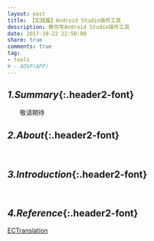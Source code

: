 ```yaml
---
layout: post
title: 【实践篇】Android Studio插件工具
description: 教你写Android Studio插件工具
date: 2017-10-22 22:50:00
share: true
comments: true
tag:
- tools
# - AOSP(APP)
---
```

## *1.Summary*{:.header2-font}
&emsp;&emsp;敬请期待
## *2.About*{:.header2-font}
&emsp;&emsp;
## *3.Introduction*{:.header2-font}
&emsp;&emsp;

## *4.Reference*{:.header2-font}
[ECTranslation](https://github.com/Skykai521/ECTranslation)
